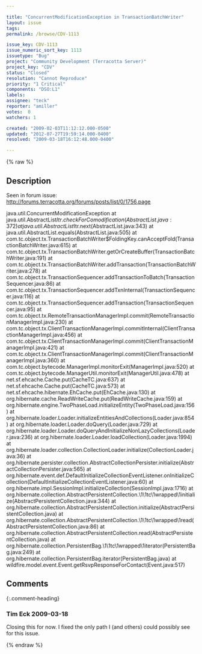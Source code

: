 ```yaml
---

title: "ConcurrentModificationException in TransactionBatchWriter"
layout: issue
tags: 
permalink: /browse/CDV-1113

issue_key: CDV-1113
issue_numeric_sort_key: 1113
issuetype: "Bug"
project: "Community Development (Terracotta Server)"
project_key: "CDV"
status: "Closed"
resolution: "Cannot Reproduce"
priority: "1 Critical"
components: "DSO:L1"
labels: 
assignee: "teck"
reporter: "amiller"
votes:  0
watchers: 1

created: "2009-02-03T11:12:12.000-0500"
updated: "2012-07-27T19:59:14.000-0400"
resolved: "2009-03-18T16:12:48.000-0400"

---
```




{% raw %}



## Description

<div markdown="1" class="description">

Seen in forum issue:
http://forums.terracotta.org/forums/posts/list/0/1756.page

java.util.ConcurrentModificationException
         at java.util.AbstractList$Itr.checkForComodification(AbstractList.java:372)
         at java.util.AbstractList$Itr.next(AbstractList.java:343)
         at java.util.AbstractList.equals(AbstractList.java:505)
         at com.tc.object.tx.TransactionBatchWriter$FoldingKey.canAcceptFold(TransactionBatchWriter.java:615)
         at com.tc.object.tx.TransactionBatchWriter.getOrCreateBuffer(TransactionBatchWriter.java:191)
         at com.tc.object.tx.TransactionBatchWriter.addTransaction(TransactionBatchWriter.java:278)
         at com.tc.object.tx.TransactionSequencer.addTransactionToBatch(TransactionSequencer.java:86)
         at com.tc.object.tx.TransactionSequencer.addTxnInternal(TransactionSequencer.java:116)
         at com.tc.object.tx.TransactionSequencer.addTransaction(TransactionSequencer.java:95)
         at com.tc.object.tx.RemoteTransactionManagerImpl.commit(RemoteTransactionManagerImpl.java:230)
         at com.tc.object.tx.ClientTransactionManagerImpl.commitInternal(ClientTransactionManagerImpl.java:456)
         at com.tc.object.tx.ClientTransactionManagerImpl.commit(ClientTransactionManagerImpl.java:421)
         at com.tc.object.tx.ClientTransactionManagerImpl.commit(ClientTransactionManagerImpl.java:360)
         at com.tc.object.bytecode.ManagerImpl.monitorExit(ManagerImpl.java:520)
         at com.tc.object.bytecode.ManagerUtil.monitorExit(ManagerUtil.java:478)
         at net.sf.ehcache.Cache.put(CacheTC.java:637)
         at net.sf.ehcache.Cache.put(CacheTC.java:573)
         at net.sf.ehcache.hibernate.EhCache.put(EhCache.java:130)
         at org.hibernate.cache.ReadWriteCache.put(ReadWriteCache.java:159)
         at org.hibernate.engine.TwoPhaseLoad.initializeEntity(TwoPhaseLoad.java:156)
         at org.hibernate.loader.Loader.initializeEntitiesAndCollections(Loader.java:854)
         at org.hibernate.loader.Loader.doQuery(Loader.java:729)
         at org.hibernate.loader.Loader.doQueryAndInitializeNonLazyCollections(Loader.java:236)
         at org.hibernate.loader.Loader.loadCollection(Loader.java:1994)
         at org.hibernate.loader.collection.CollectionLoader.initialize(CollectionLoader.java:36)
         at org.hibernate.persister.collection.AbstractCollectionPersister.initialize(AbstractCollectionPersister.java:565)
         at org.hibernate.event.def.DefaultInitializeCollectionEventListener.onInitializeCollection(DefaultInitializeCollectionEventListener.java:60)
         at org.hibernate.impl.SessionImpl.initializeCollection(SessionImpl.java:1716)
         at org.hibernate.collection.AbstractPersistentCollection.\1\1tc\1wrapped\1initialize(AbstractPersistentCollection.java:344)
         at org.hibernate.collection.AbstractPersistentCollection.initialize(AbstractPersistentCollection.java)
         at org.hibernate.collection.AbstractPersistentCollection.\1\1tc\1wrapped\1read(AbstractPersistentCollection.java:86)
         at org.hibernate.collection.AbstractPersistentCollection.read(AbstractPersistentCollection.java)
         at org.hibernate.collection.PersistentBag.\1\1tc\1wrapped\1iterator(PersistentBag.java:249)
         at org.hibernate.collection.PersistentBag.iterator(PersistentBag.java)
         at wildfire.model.event.Event.getRsvpResponseForContact(Event.java:517)


</div>

## Comments


{:.comment-heading}
### **Tim Eck** <span class="date">2009-03-18</span>

<div markdown="1" class="comment">

Closing this for now. I fixed the only path I (and others) could possibly see for this issue. 

</div>



{% endraw %}
